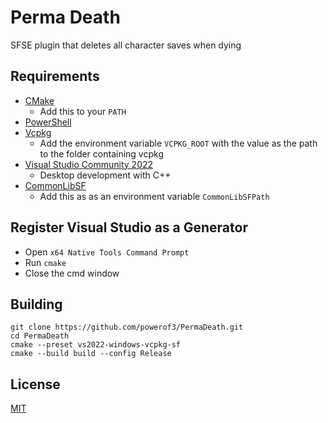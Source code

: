 # Perma Death

SFSE plugin that deletes all character saves when dying

## Requirements
* [CMake](https://cmake.org/)
	* Add this to your `PATH`
* [PowerShell](https://github.com/PowerShell/PowerShell/releases/latest)
* [Vcpkg](https://github.com/microsoft/vcpkg)
	* Add the environment variable `VCPKG_ROOT` with the value as the path to the folder containing vcpkg
* [Visual Studio Community 2022](https://visualstudio.microsoft.com/)
	* Desktop development with C++
* [CommonLibSF](https://github.com/Starfield-Reverse-Engineering/CommonLibSF)
	* Add this as as an environment variable `CommonLibSFPath`

## Register Visual Studio as a Generator
* Open `x64 Native Tools Command Prompt`
* Run `cmake`
* Close the cmd window

## Building
```
git clone https://github.com/powerof3/PermaDeath.git
cd PermaDeath
cmake --preset vs2022-windows-vcpkg-sf
cmake --build build --config Release
```

## License
[MIT](LICENSE)
